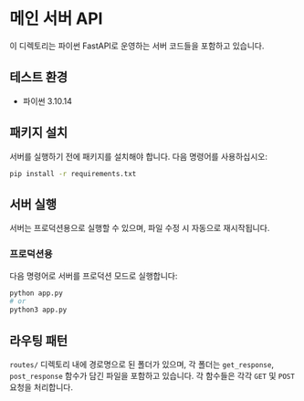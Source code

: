 # 메인 서버 API
이 디렉토리는 파이썬 FastAPI로 운영하는 서버 코드들을 포함하고 있습니다.

## 테스트 환경
- 파이썬 3.10.14

## 패키지 설치
서버를 실행하기 전에 패키지를 설치해야 합니다. 다음 명령어를 사용하십시오:

```bash
pip install -r requirements.txt
```

## 서버 실행
서버는 프로덕션용으로 실행할 수 있으며, 파일 수정 시 자동으로 재시작됩니다.

### 프로덕션용
다음 명령어로 서버를 프로덕션 모드로 실행합니다:

```bash
python app.py
# or
python3 app.py
```

## 라우팅 패턴
`routes/` 디렉토리 내에 경로명으로 된 폴더가 있으며, 각 폴더는 `get_response`, `post_response` 함수가 담긴 파일을 포함하고 있습니다. 각 함수들은 각각 `GET` 및 `POST` 요청을 처리합니다.

